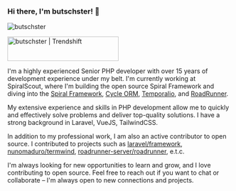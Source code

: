 ### Hi there, I'm butschster! 👋

![butschster](https://github.com/user-attachments/assets/f09fab21-c358-410d-a853-eef0877800b6)

<a href="https://trendshift.io/developers/2033" target="_blank"><img src="https://trendshift.io/api/badge/developers/2033" alt="butschster | Trendshift" style="width: 250px; height: 55px;" width="250" height="55"/></a>

I'm a highly experienced Senior PHP developer with over 15 years of development experience under my belt. I'm currently working at SpiralScout, where I'm building the open source Spiral Framework and diving into the [Spiral Framework](https://github.com/spiral), [Cycle ORM](https://github.com/cycle), [Temporalio](https://temporal.io/), and [RoadRunner](https://github.com/roadrunner-server).

My extensive experience and skills in PHP development allow me to quickly and effectively solve problems and deliver top-quality solutions. I have a strong background in Laravel, VueJS, TailwindCSS. 

In addition to my professional work, I am also an active contributor to open source. I contributed to projects such as [laravel/framework](https://github.com/laravel/framework), [nunomaduro/termwind](https://github.com/nunomaduro/termwind), [roadrunner-server/roadrunner](https://github.com/roadrunner-server/roadrunner), e.t.c.

I'm always looking for new opportunities to learn and grow, and I love contributing to open source. Feel free to reach out if you want to chat or collaborate – I'm always open to new connections and projects.
